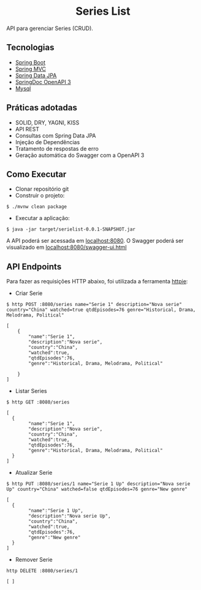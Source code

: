 <h1 align="center">
  Series List
</h1>


API para gerenciar Series (CRUD).


## Tecnologias

- [Spring Boot](https://spring.io/projects/spring-boot)
- [Spring MVC](https://docs.spring.io/spring-framework/reference/web/webmvc.html)
- [Spring Data JPA](https://spring.io/projects/spring-data-jpa)
- [SpringDoc OpenAPI 3](https://springdoc.org/v2/#spring-webflux-support)
- [Mysql](https://dev.mysql.com/downloads/)

## Práticas adotadas

- SOLID, DRY, YAGNI, KISS
- API REST
- Consultas com Spring Data JPA
- Injeção de Dependências
- Tratamento de respostas de erro
- Geração automática do Swagger com a OpenAPI 3

## Como Executar

- Clonar repositório git
- Construir o projeto:
```
$ ./mvnw clean package
```
- Executar a aplicação:
```
$ java -jar target/serielist-0.0.1-SNAPSHOT.jar
```

A API poderá ser acessada em [localhost:8080](http://localhost:8080).
O Swagger poderá ser visualizado em [localhost:8080/swagger-ui.html](http://localhost:8080/swagger-ui.html)

## API Endpoints

Para fazer as requisições HTTP abaixo, foi utilizada a ferramenta [httpie](https://httpie.io):

- Criar Serie
```
$ http POST :8080/series name="Serie 1" description="Nova serie" country="China" watched=true qtdEpisodes=76 genre="Historical, Drama, Melodrama, Political"

[
    {
        "name":"Serie 1",
        "description":"Nova serie",
        "country":"China",
        "watched":true,
        "qtdEpisodes":76,
        "genre":"Historical, Drama, Melodrama, Political"
    
    }
]
```

- Listar Series
```
$ http GET :8080/series

[
  {
        "name":"Serie 1",
        "description":"Nova serie",
        "country":"China",
        "watched":true,
        "qtdEpisodes":76,
        "genre":"Historical, Drama, Melodrama, Political"
  }
]
```

- Atualizar Serie
```
$ http PUT :8080/series/1 name="Serie 1 Up" description="Nova serie Up" country="China" watched=false qtdEpisodes=76 genre="New genre"

[
  {
        "name":"Serie 1 Up",
        "description":"Nova serie Up",
        "country":"China",
        "watched":true,
        "qtdEpisodes":76,
        "genre":"New genre"
  }
]
```

- Remover Serie
```
http DELETE :8080/series/1

[ ]
```